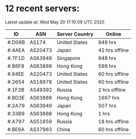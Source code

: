 # 12 recent servers:

Latest update at: Wed May 20 17:10:09 UTC 2020

| ID | ASN | Server Country | Online |
| -- | --- | -------------- | ------ |
| #.D09B | AS174 | United States | 848 hrs |
| #.4AEA | AS20473 | Japan | 42 hrs offline |
| #.7F1D | AS63949 | Singapore | 848 hrs |
| #.B6F8 | AS63888 | Hong Kong | 598 hrs |
| #.64EE | AS20473 | United States | 60 hrs offline |
| #.2654 | AS18978 | United States | 60 hrs offline |
| #.1F2B | AS49392 | Russia | 2 hrs offline |
| #.BD3E | AS63888 | Hong Kong | 1667 hrs |
| #.2A79 | AS63949 | Japan | 507 hrs |
| #.33B9 | AS63888 | Hong Kong | 1 hrs |
| #.A797 | AS51659 | Russia | 18 hrs offline |
| #.BE6A | AS37963 | China | 60 hrs offline |

